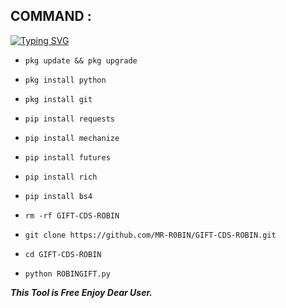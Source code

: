 ## COMMAND :

[![Typing SVG](https://readme-typing-svg.demolab.com?font=Fira+Code&pause=1000&color=FF2C10&background=31FF9400&width=435&lines=Random+FB+id+Cloning+Tool+Enjoy+Guys%F0%9F%A4%9F)](https://git.io/typing-svg)

* `pkg update && pkg upgrade`

* `pkg install python`

* `pkg install git`

* `pip install requests`

* `pip install mechanize`

* `pip install futures`

* `pip install rich`

* `pip install bs4`

* `rm -rf GIFT-CDS-ROBIN`

* `git clone https://github.com/MR-R0BIN/GIFT-CDS-ROBIN.git`

* `cd GIFT-CDS-ROBIN`

* `python ROBINGIFT.py`


___This Tool is Free Enjoy Dear User.___</br>
